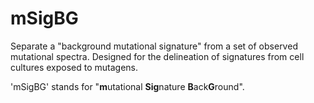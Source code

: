 # mSigBG

Separate a "background mutational signature" from a set of observed mutational
spectra. Designed for the delineation of signatures from cell cultures exposed 
to mutagens. 

'mSigBG' stands for "**m**utational **Sig**nature **B**ack**G**round".

